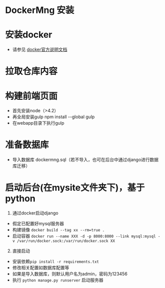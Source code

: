 DockerMng 安装
=====
# 安装docker
* 请参见 [docker官方说明文档](https://docs.docker.com/engine/installation/)

# 拉取仓库内容

# 构建前端页面
* 首先安装node（>4.2）
* 再全局安装gulp npm install --global gulp
* 在webapp目录下执行gulp

# 准备数据库
* 导入数据库 dockermng.sql（若不导入，也可在后台中通过django进行数据库迁移）

# 启动后台(在mysite文件夹下)，基于python
1. 通过docker启动django
* 假定已配置好mysql服务器
* 构建镜像 `docker build --tag xx --rm=true .`
* 启动容器 `docker run --name XXX -d -p 8000:8000 --link mysql:mysql -v /var/run/docker.sock:/var/run/docker.sock XX`
2. 直接启动
* 安装依赖`pip install -r requirements.txt`
* 修改相关配置如数据库配置等
* 如果是导入数据库，则默认用户名为admin，密码为123456
* 执行 `python manage.py runserver` 启动服务器
